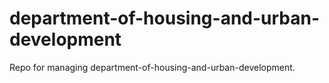 # department-of-housing-and-urban-development
Repo for managing department-of-housing-and-urban-development.